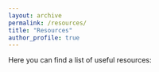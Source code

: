 ```yaml
---
layout: archive
permalink: /resources/
title: "Resources"
author_profile: true
---
```


Here you can find a list of useful resources: